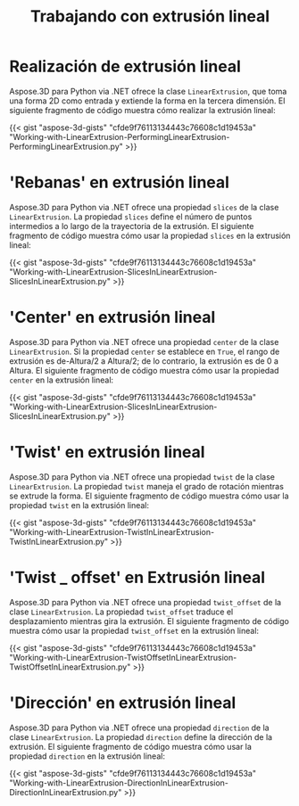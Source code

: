 ﻿---
title: Trabajando con extrusión lineal
type: docs
weight: 110
url: /es/python-net/working-with-linear-extrusion/
description: Aspose.3D para Python via .NET ofrece la clase LinearExtrusion, que toma una forma 2D como entrada y extiende la forma en la tercera dimensión.
---
# **Realización de extrusión lineal**
Aspose.3D para Python via .NET ofrece la clase `LinearExtrusion`, que toma una forma 2D como entrada y extiende la forma en la tercera dimensión. El siguiente fragmento de código muestra cómo realizar la extrusión lineal:



{{< gist "aspose-3d-gists" "cfde9f76113134443c76608c1d19453a" "Working-with-LinearExtrusion-PerformingLinearExtrusion-PerformingLinearExtrusion.py" >}}
# **'Rebanas' en extrusión lineal**
Aspose.3D para Python via .NET ofrece una propiedad `slices` de la clase `LinearExtrusion`. La propiedad `slices` define el número de puntos intermedios a lo largo de la trayectoria de la extrusión. El siguiente fragmento de código muestra cómo usar la propiedad `slices` en la extrusión lineal:



{{< gist "aspose-3d-gists" "cfde9f76113134443c76608c1d19453a" "Working-with-LinearExtrusion-SlicesInLinearExtrusion-SlicesInLinearExtrusion.py" >}}
# **'Center' en extrusión lineal**
Aspose.3D para Python via .NET ofrece una propiedad `center` de la clase `LinearExtrusion`. Si la propiedad `center` se establece en `True`, el rango de extrusión es de-Altura/2 a Altura/2; de lo contrario, la extrusión es de 0 a Altura. El siguiente fragmento de código muestra cómo usar la propiedad `center` en la extrusión lineal:



{{< gist "aspose-3d-gists" "cfde9f76113134443c76608c1d19453a" "Working-with-LinearExtrusion-SlicesInLinearExtrusion-SlicesInLinearExtrusion.py" >}}
# **'Twist' en extrusión lineal**
Aspose.3D para Python via .NET ofrece una propiedad `twist` de la clase `LinearExtrusion`. La propiedad `twist` maneja el grado de rotación mientras se extrude la forma. El siguiente fragmento de código muestra cómo usar la propiedad `twist` en la extrusión lineal:



{{< gist "aspose-3d-gists" "cfde9f76113134443c76608c1d19453a" "Working-with-LinearExtrusion-TwistInLinearExtrusion-TwistInLinearExtrusion.py" >}}
# **'Twist _ offset' en Extrusión lineal**
Aspose.3D para Python via .NET ofrece una propiedad `twist_offset` de la clase `LinearExtrusion`. La propiedad `twist_offset` traduce el desplazamiento mientras gira la extrusión. El siguiente fragmento de código muestra cómo usar la propiedad `twist_offset` en la extrusión lineal:



{{< gist "aspose-3d-gists" "cfde9f76113134443c76608c1d19453a" "Working-with-LinearExtrusion-TwistOffsetInLinearExtrusion-TwistOffsetInLinearExtrusion.py" >}}
# **'Dirección' en extrusión lineal**
Aspose.3D para Python via .NET ofrece una propiedad `direction` de la clase `LinearExtrusion`. La propiedad `direction` define la dirección de la extrusión. El siguiente fragmento de código muestra cómo usar la propiedad `direction` en la extrusión lineal:



{{< gist "aspose-3d-gists" "cfde9f76113134443c76608c1d19453a" "Working-with-LinearExtrusion-DirectionInLinearExtrusion-DirectionInLinearExtrusion.py" >}}
